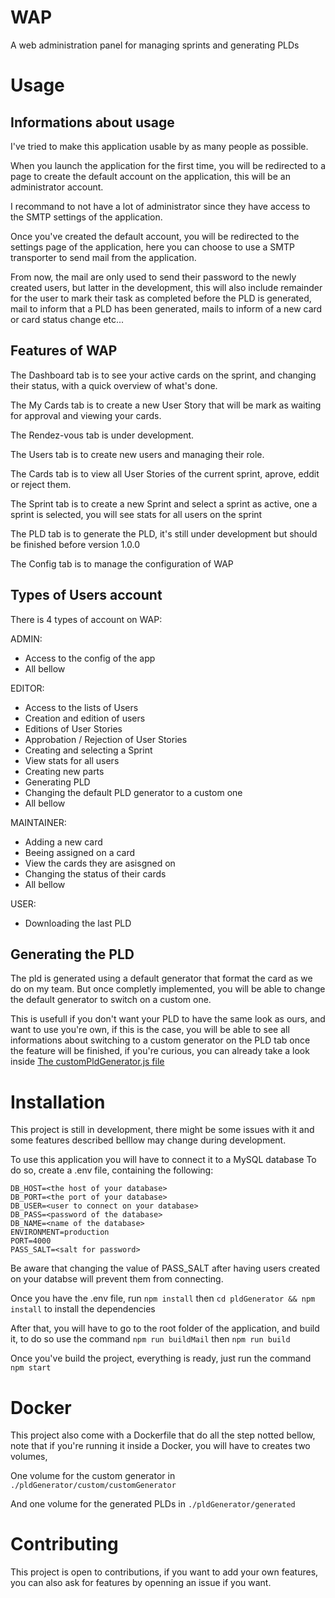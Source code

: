 # WAP

A web administration panel for managing sprints and generating PLDs

# Usage

## Informations about usage

I've tried to make this application usable by as many people as possible.

When you launch the application for the first time, you will be redirected to a page to create the default account on the application, this will be an administrator account.

I recommand to not have a lot of administrator since they have access to the SMTP settings of the application.

Once you've created the default account, you will be redirected to the settings page of the application, here you can choose to use a SMTP transporter to send mail from the application.

From now, the mail are only used to send their password to the newly created users, but latter in the development, this will also include remainder for the user to mark their task as completed before the PLD is generated, mail to inform that a PLD has been generated, mails to inform of a new card or card status change etc...

## Features of WAP

The Dashboard tab is to see your active cards on the sprint, and changing their status, with a quick overview of what's done.

The My Cards tab is to create a new User Story that will be mark as waiting for approval and viewing your cards.

The Rendez-vous tab is under development.

The Users tab is to create new users and managing their role.

The Cards tab is to view all User Stories of the current sprint, aprove, eddit or reject them.

The Sprint tab is to create a new Sprint and select a sprint as active, one a sprint is selected, you will see stats for all users on the sprint

The PLD tab is to generate the PLD, it's still under development but should be finished before version 1.0.0

The Config tab is to manage the configuration of WAP

## Types of Users account

There is 4 types of account on WAP:

ADMIN:
- Access to the config of the app
- All bellow

EDITOR:
- Access to the lists of Users
- Creation and edition of users
- Editions of User Stories
- Approbation / Rejection of User Stories
- Creating and selecting a Sprint
- View stats for all users
- Creating new parts
- Generating PLD
- Changing the default PLD generator to a custom one
- All bellow

MAINTAINER:
- Adding a new card
- Beeing assigned on a card
- View the cards they are asisgned on
- Changing the status of their cards
- All bellow

USER:
- Downloading the last PLD

## Generating the PLD

The pld is generated using a default generator that format the card as we do on my team. But once completly implemented, you will be able to change the default generator to switch on a custom one.

This is usefull if you don't want your PLD to have the same look as ours, and want to use you're own, if this is the case, you will be able to see all informations about switching to a custom generator on the PLD tab once the feature will be finished, if you're curious, you can already take a look inside [The customPldGenerator.js file](pldGenerator/custom/customGenerator/customPldGenerator.js`)


# Installation

This project is still in development, there might be some issues with it and some features described belllow may change during development.

To use this application you will have to connect it to a MySQL database
To do so, create a .env file, containing the following:
```
DB_HOST=<the host of your database>
DB_PORT=<the port of your database>
DB_USER=<user to connect on your database>
DB_PASS=<password of the database>
DB_NAME=<name of the database>
ENVIRONMENT=production
PORT=4000
PASS_SALT=<salt for password>
```
Be aware that changing the value of PASS_SALT after having users created on your databse will prevent them from connecting.

Once you have the .env file, run `npm install` then `cd pldGenerator && npm install` to install the dependencies

After that, you will have to go to the root folder of the application, and build it, to do so use the command `npm run buildMail` then `npm run build`

Once you've build the project, everything is ready, just run the command `npm start`

# Docker

This project also come with a Dockerfile that do all the step notted bellow, note that if you're running it inside a Docker, you will have to creates two volumes,

One volume for the custom generator in `./pldGenerator/custom/customGenerator`

And one volume for the generated PLDs in `./pldGenerator/generated`

# Contributing

This project is open to contributions, if you want to add your own features, you can also ask for features by openning an issue if you want.